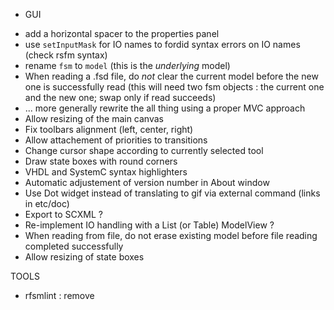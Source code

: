 * GUI
- add a horizontal spacer to the properties panel
- use `setInputMask` for IO names to fordid syntax errors on IO names (check rsfm syntax)
- rename `fsm` to `model` (this is the _underlying_ model)
- When reading a .fsd file, do _not_ clear the current model before the new one is  successfully
  read (this will need two fsm objects : the current one and the new one; swap only if read succeeds)
- ... more generally rewrite the all thing using a proper MVC approach
- Allow resizing of the main canvas 
- Fix toolbars alignment (left, center, right)
- Allow attachement of priorities to transitions
- Change cursor shape according to currently selected tool
- Draw state boxes with round corners
- VHDL and SystemC syntax highlighters
- Automatic adjustement of version number in About window
- Use Dot widget instead of translating to gif via external command (links in etc/doc)
- Export to SCXML ?
- Re-implement IO handling with a List (or Table) ModelView ?
- When reading from file, do not erase existing model before file reading completed successfully
- Allow resizing of state boxes

TOOLS
- rfsmlint : remove

